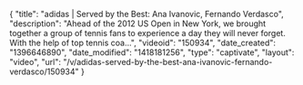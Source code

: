 {
    "title": "adidas | Served by the Best: Ana Ivanovic, Fernando Verdasco",
    "description": "Ahead of the 2012 US Open in New York, we brought together a group of tennis fans to experience a day they will never forget. With the help of top tennis coa...",
    "videoid": "150934",
    "date_created": "1396646890",
    "date_modified": "1418181256",
    "type": "captivate",
    "layout": "video",
    "url": "\/v\/adidas-served-by-the-best-ana-ivanovic-fernando-verdasco\/150934"
}